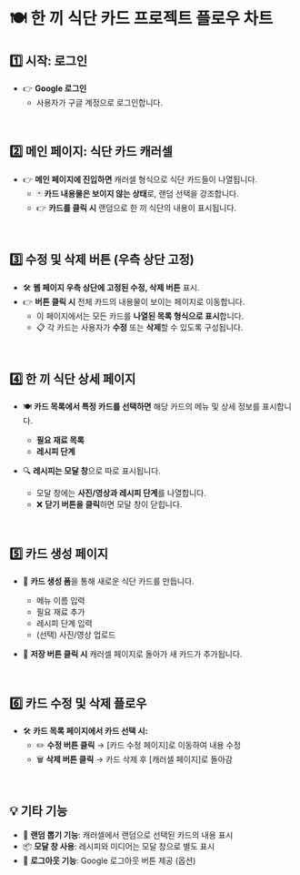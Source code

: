 # 🍽️ 한 끼 식단 카드 프로젝트 플로우 차트

## 1️⃣ 시작: 로그인

- 👉 **Google 로그인**
  - 사용자가 구글 계정으로 로그인합니다.

<br>

## 2️⃣ 메인 페이지: 식단 카드 캐러셀

- 👉 **메인 페이지에 진입하면** 캐러셀 형식으로 식단 카드들이 나열됩니다.
  - 🃏 **카드 내용물은 보이지 않는 상태**로, 랜덤 선택을 강조합니다.
  - 👉 **카드를 클릭 시** 랜덤으로 한 끼 식단의 내용이 표시됩니다.

<br>

## 3️⃣ 수정 및 삭제 버튼 (우측 상단 고정)

- 🛠️ **웹 페이지 우측 상단에 고정된 수정, 삭제 버튼** 표시.
- 👉 **버튼 클릭 시** 전체 카드의 내용물이 보이는 페이지로 이동합니다.
  - 이 페이지에서는 모든 카드를 **나열된 목록 형식으로 표시**합니다.
  - 📋 각 카드는 사용자가 **수정** 또는 **삭제**할 수 있도록 구성됩니다.

<br>

## 4️⃣ 한 끼 식단 상세 페이지

- 🍽️ **카드 목록에서 특정 카드를 선택하면** 해당 카드의 메뉴 및 상세 정보를 표시합니다.

  - **필요 재료 목록**
  - **레시피 단계**

- 🔍 **레시피는 모달 창**으로 따로 표시됩니다.
  - 모달 창에는 **사진/영상과 레시피 단계**를 나열합니다.
  - ❌ **닫기 버튼을 클릭**하면 모달 창이 닫힙니다.

<br>

## 5️⃣ 카드 생성 페이지

- 📝 **카드 생성 폼**을 통해 새로운 식단 카드를 만듭니다.

  - 메뉴 이름 입력
  - 필요 재료 추가
  - 레시피 단계 입력
  - (선택) 사진/영상 업로드

- 💾 **저장 버튼 클릭 시** 캐러셀 페이지로 돌아가 새 카드가 추가됩니다.

<br>

## 6️⃣ 카드 수정 및 삭제 플로우

- 🛠️ **카드 목록 페이지에서 카드 선택 시:**
  - ✏️ **수정 버튼 클릭** → [카드 수정 페이지]로 이동하여 내용 수정
  - 🗑️ **삭제 버튼 클릭** → 카드 삭제 후 [캐러셀 페이지]로 돌아감

<br>

## 💡 기타 기능

- 🎲 **랜덤 뽑기 기능**: 캐러셀에서 랜덤으로 선택된 카드의 내용 표시
- 📦 **모달 창 사용**: 레시피와 미디어는 모달 창으로 별도 표시
- 🔐 **로그아웃 기능**: Google 로그아웃 버튼 제공 (옵션)
